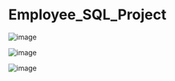 # Employee_SQL_Project
![image](https://user-images.githubusercontent.com/107218478/182046196-6c247afe-b1d7-4102-9710-42aea11ebddb.png)

![image](https://user-images.githubusercontent.com/107218478/182046247-a0cfa78f-648d-4bd5-aa88-962b3204ce92.png)

![image](https://user-images.githubusercontent.com/107218478/182046267-18af5e59-d195-4338-984b-9ac46db3cbf8.png)
